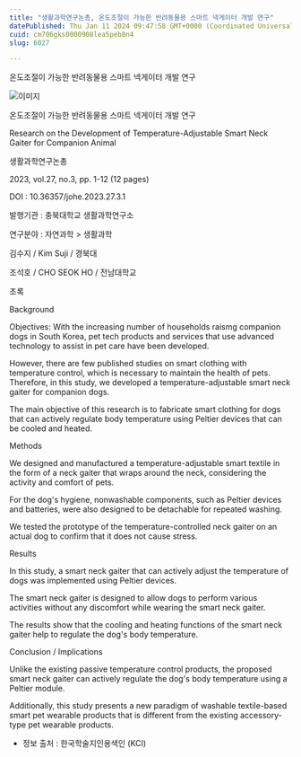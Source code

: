 ```yaml
---
title: "생활과학연구논총, 온도조절이 가능한 반려동물용 스마트 넥게이터 개발 연구"
datePublished: Thu Jan 11 2024 09:47:58 GMT+0000 (Coordinated Universal Time)
cuid: cm706gks0000908lea5peb8n4
slug: 6027

---
```



온도조절이 가능한 반려동물용 스마트 넥게이터 개발 연구

![이미지](https://cdn.hashnode.com/res/hashnode/image/upload/v1739259936023/bbd55fc9-df4a-4652-99c3-d49b0214c562.jpeg)

온도조절이 가능한 반려동물용 스마트 넥게이터 개발 연구

Research on the Development of Temperature-Adjustable Smart Neck Gaiter for Companion Animal

생활과학연구논총

2023, vol.27, no.3, pp. 1-12 (12 pages)

DOI : 10.36357/johe.2023.27.3.1

발행기관 : 충북대학교 생활과학연구소

연구분야 : 자연과학 > 생활과학

김수지 / Kim Suji / 경북대

조석호 / CHO SEOK HO / 전남대학교

초록

Background

Objectives: With the increasing number of households raismg companion dogs in South Korea, pet tech products and services that use advanced technology to assist in pet care have been developed.

However, there are few published studies on smart clothing with temperature control, which is necessary to maintain the health of pets. Therefore, in this study, we developed a temperature-adjustable smart neck gaiter for companion dogs.

The main objective of this research is to fabricate smart clothing for dogs that can actively regulate body temperature using Peltier devices that can be cooled and heated.

Methods

We designed and manufactured a temperature-adjustable smart textile in the form of a neck gaiter that wraps around the neck, considering the activity and comfort of pets.

For the dog's hygiene, nonwashable components, such as Peltier devices and batteries, were also designed to be detachable for repeated washing.

We tested the prototype of the temperature-controlled neck gaiter on an actual dog to confirm that it does not cause stress.

Results

In this study, a smart neck gaiter that can actively adjust the temperature of dogs was implemented using Peltier devices.

The smart neck gaiter is designed to allow dogs to perform various activities without any discomfort while wearing the smart neck gaiter.

The results show that the cooling and heating functions of the smart neck gaiter help to regulate the dog's body temperature.

Conclusion / Implications

Unlike the existing passive temperature control products, the proposed smart neck gaiter can actively regulate the dog's body temperature using a Peltier module.

Additionally, this study presents a new paradigm of washable textile-based smart pet wearable products that is different from the existing accessory-type pet wearable products.

* 정보 출처 : 한국학술지인용색인 (KCI)